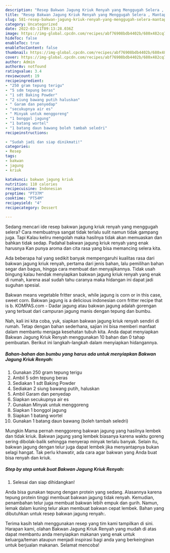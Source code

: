 ```yaml
---
description: "Resep Bakwan Jagung Kriuk Renyah yang Menggugah Selera , Mantap"
title: "Resep Bakwan Jagung Kriuk Renyah yang Menggugah Selera , Mantap"
slug: 581-resep-bakwan-jagung-kriuk-renyah-yang-menggugah-selera-mantap
category: Uncategorized
date: 2022-03-11T09:13:28.036Z
image: https://img-global.cpcdn.com/recipes/abf76908bdb4402b/680x482cq70/bakwan-jagung-kriuk-renyah-foto-resep-utama.jpg
hideToc: false
enableToc: true
enableTocContent: false
thumbnail: https://img-global.cpcdn.com/recipes/abf76908bdb4402b/680x482cq70/bakwan-jagung-kriuk-renyah-foto-resep-utama.jpg
cover: https://img-global.cpcdn.com/recipes/abf76908bdb4402b/680x482cq70/bakwan-jagung-kriuk-renyah-foto-resep-utama.jpg
author: Admin
authorAv: notfound
ratingvalue: 3.4
reviewcount: 19
recipeingredient:
- "250 gram tepung terigu"
- "5 sdm tepung beras"
- "1 sdt Baking Powder"
- "2 siung bawang putih haluskan"
- " Garam dan penyedap"
- "secukupnya air es"
- " Minyak untuk menggoreng"
- "1 bonggol jagung"
- "1 batang wortel"
- "1 batang daun bawang boleh tambah seledri"
recipeinstructions:

- "Sudah jadi dan siap dinikmati!"
categories:
- Resep
tags:
- bakwan
- jagung
- kriuk

katakunci: bakwan jagung kriuk 
nutrition: 110 calories
recipecuisine: Indonesian
preptime: "PT37M"
cooktime: "PT54M"
recipeyield: "4"
recipecategory: Dessert

---
```



Sedang mencari ide resep bakwan jagung kriuk renyah yang menggugah selera? Cara membuatnya sangat tidak terlalu sulit namun tidak gampang juga. Tapi Kalau keliru mengolah maka hasilnya tidak akan memuaskan dan bahkan tidak sedap. Padahal bakwan jagung kriuk renyah yang enak harusnya Kan punya aroma dan cita rasa yang bisa memancing selera kita.


Ada beberapa hal yang sedikit banyak mempengaruhi kualitas rasa dari bakwan jagung kriuk renyah, pertama dari jenis bahan, lalu pemilihan bahan segar dan bagus, hingga cara membuat dan menyajikannya. Tidak usah bingung kalau hendak menyiapkan bakwan jagung kriuk renyah yang enak di rumah, karena asal sudah tahu caranya maka hidangan ini dapat jadi suguhan spesial.

Bakwan means vegetable fritter snack, while jagung is corn or in this case, sweet corn. Bakwan jagung is a delicious indonesian corn fritter recipe that is b. KOMPAS.com - Dadar jagung atau bakwan jagung adalah gorengan yang terbuat dari campuran jagung manis dengan tepung dan bumbu.


Nah, kali ini kita coba, yuk, siapkan bakwan jagung kriuk renyah sendiri di rumah. Tetap dengan bahan sederhana, sajian ini bisa memberi manfaat dalam membantu menjaga kesehatan tubuh kita. Anda dapat menyiapkan Bakwan Jagung Kriuk Renyah menggunakan 10 bahan dan 0 tahap pembuatan. Berikut ini langkah-langkah dalam menyiapkan hidangannya.

<!--inarticleads1-->

##### Bahan-bahan dan bumbu yang harus ada untuk menyiapkan Bakwan Jagung Kriuk Renyah:

1. Gunakan 250 gram tepung terigu
1. Ambil 5 sdm tepung beras
1. Sediakan 1 sdt Baking Powder
1. Sediakan 2 siung bawang putih, haluskan
1. Ambil  Garam dan penyedap
1. Siapkan secukupnya air es
1. Gunakan  Minyak untuk menggoreng
1. Siapkan 1 bonggol jagung
1. Siapkan 1 batang wortel
1. Gunakan 1 batang daun bawang (boleh tambah seledri)


Mungkin Mama pernah menggoreng bakwan jagung yang hasilnya lembek dan tidak kriuk. Bakwan jagung yang lembek biasanya karena waktu goreng sering dibolak-balik sehingga menyerap minyak terlalu banyak. Selain itu, bakwan jagung dengan telur juga dapat lembek jika menyantapnya bukan selagi hangat. Tak perlu khawatir, ada cara agar bakwan yang Anda buat bisa renyah dan kriuk. 

<!--inarticleads2-->

##### Step by step untuk buat Bakwan Jagung Kriuk Renyah:


1. Selesai dan siap dihidangkan!

Anda bisa gunakan tepung dengan protein yang sedang. Alasannya karena tepung protein tinggi membuat bakwan jagung tidak renyah. Kemudian, penambahan telur juga membuat bakwan lebih empuk dan gurih. Namun, lemak dalam kuning telur akan membuat bakwan cepat lembek. Bahan yang dibutuhkan untuk resep bakwan jagung renyah:. 

Terima kasih telah menggunakan resep yang tim kami tampilkan di sini. Harapan kami, olahan Bakwan Jagung Kriuk Renyah yang mudah di atas dapat membantu anda menyiapkan makanan yang enak untuk keluarga/teman ataupun menjadi inspirasi bagi anda yang berkeinginan untuk berjualan makanan. Selamat mencoba!
